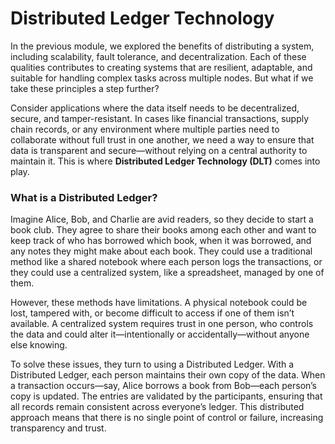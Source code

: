 # Distributed Ledger Technology

In the previous module, we explored the benefits of distributing a system, including scalability, fault tolerance, and decentralization. Each of these qualities contributes to creating systems that are resilient, adaptable, and suitable for handling complex tasks across multiple nodes. But what if we take these principles a step further?

Consider applications where the data itself needs to be decentralized, secure, and tamper-resistant. In cases like financial transactions, supply chain records, or any environment where multiple parties need to collaborate without full trust in one another, we need a way to ensure that data is transparent and secure—without relying on a central authority to maintain it. This is where **Distributed Ledger Technology (DLT)** comes into play.

### What is a Distributed Ledger?

Imagine Alice, Bob, and Charlie are avid readers, so they decide to start a book club. They agree to share their books among each other and want to keep track of who has borrowed which book, when it was borrowed, and any notes they might make about each book. They could use a traditional method like a shared notebook where each person logs the transactions, or they could use a centralized system, like a spreadsheet, managed by one of them.

However, these methods have limitations. A physical notebook could be lost, tampered with, or become difficult to access if one of them isn’t available. A centralized system requires trust in one person, who controls the data and could alter it—intentionally or accidentally—without anyone else knowing.

To solve these issues, they turn to using a Distributed Ledger. With a Distributed Ledger, each person maintains their own copy of the data. When a transaction occurs—say, Alice borrows a book from Bob—each person’s copy is updated. The entries are validated by the participants, ensuring that all records remain consistent across everyone’s ledger. This distributed approach means that there is no single point of control or failure, increasing transparency and trust.
